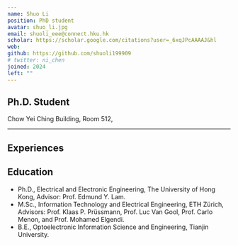 ```yaml
---
name: Shuo Li
position: PhD student
avatar: shuo_li.jpg
email: shuoli_eee@connect.hku.hk
scholar: https://scholar.google.com/citations?user=_6xqJPcAAAAJ&hl
web: 
github: https://github.com/shuoli199909
# twitter: ni_chen
joined: 2024
left: ""
---
```






## Ph.D. Student


<i class="fa fa-building"></i> Chow Yei Ching Building, Room 512, 

<hr>

## Experiences


## Education
- Ph.D., Electrical and Electronic Engineering, The University of Hong Kong, Advisor: Prof. Edmund Y. Lam.
- M.Sc., Information Technology and Electrical Engineering, ETH Zürich, Advisors: Prof. Klaas P. Prüssmann, Prof. Luc Van Gool, Prof. Carlo Menon, and Prof. Mohamed Elgendi.
- B.E., Optoelectronic Information Science and Engineering, Tianjin University.


